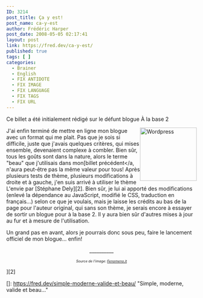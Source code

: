 ```yaml
---
ID: 3214
post_title: Ça y est!
post_name: ca-y-est
author: Frédéric Harper
post_date: 2008-05-05 02:17:41
layout: post
link: https://fred.dev/ca-y-est/
published: true
tags: [ ]
categories:
  - Brainer
  - English
  - FIX ANTIDOTE
  - FIX IMAGE
  - FIX LANGUAGE
  - FIX TAGS
  - FIX URL
---
```

<div id="deadblog">
  Ce billet a été initialement rédigé sur le défunt blogue À la base 2
</div>

<img style="float:right" title="Wordpress" src="http://fred.dev/wp-content/uploads/2008/05/wordpress-logo2-300x282.png" alt="Wordpress" width="150" height="141" />J'ai enfin terminé de mettre en ligne mon blogue avec un format qui me plait. Pas que je sois si difficile, juste que j'avais quelques critères, qui mises ensemble, devenaient complexe à combler. Bien sûr, tous les goûts sont dans la nature, alors le terme "beau" que j'utilisais dans mon[billet précédent</a, n'aura peut-être pas la même valeur pour tous!
Après plusieurs tests de thème, plusieurs modifications à droite et à gauche, j'en suis arrivé à utiliser le thème L'envie par [Stéphane Dely][2]. Bien sûr, je lui ai apporté des modifications (enlevé la dépendance au JavaScript, modifié le CSS, traduction en français...) selon ce que je voulais, mais je laisse les crédits au bas de la page pour l'auteur original, qui sans son thème, je serais encore à essayer de sortir un blogue pour à la base 2. Il y aura bien sûr d'autres mises à jour au fur et à mesure de l'utilisation.

Un grand pas en avant, alors je pourrais donc sous peu, faire le lancement officiel de mon blogue... enfin!

<p style="text-align:center">
  
</p>

<p style="text-align:center">
  __________
</p>

<p style="text-align:center">
  <span style="font-size:xx-small"><em>Source de l'image: <a title="Source de l'image" href="https://fenomeno.it/">Fenomeno.it</a></em></span>
</p>][2]

 []: https://fred.dev/simple-moderne-valide-et-beau/ "Simple, moderne, valide et beau…"